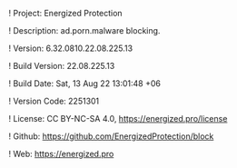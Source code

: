 ! Project: Energized Protection

! Description: ad.porn.malware blocking.

! Version: 6.32.0810.22.08.225.13

! Build Version: 22.08.225.13

! Build Date: Sat, 13 Aug 22 13:01:48 +06

! Version Code: 2251301

! License: CC BY-NC-SA 4.0, https://energized.pro/license

! Github: https://github.com/EnergizedProtection/block

! Web: https://energized.pro
